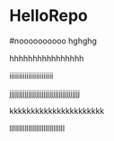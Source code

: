 # HelloRepo

#noooooooooo
hghghg

hhhhhhhhhhhhhhhh

iiiiiiiiiiiiiiiiiiiiiii



jjjjjjjjjjjjjjjjjjjjjjjjjjjjjjjjjjjjj

kkkkkkkkkkkkkkkkkkkkkk

lllllllllllllllllllllllllllll

